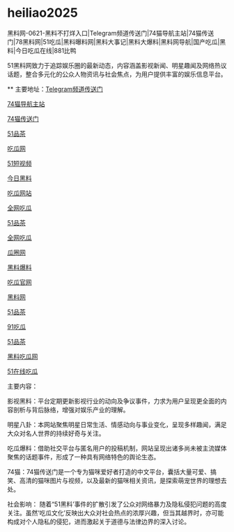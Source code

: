 # heiliao2025
黑料网-0621-黑料不打烊入口|Telegram频道传送门|74猫导航主站|74猫传送门|78黑料网|51吃瓜|黑料曝料网|黑料大事记|黑料大爆料|黑料网导航|国产吃瓜|黑料|今日吃瓜在线|881比鸭

51黑料网致力于追踪娱乐圈的最新动态，内容涵盖影视新闻、明星趣闻及网络热议话题，整合多元化的公众人物资讯与社会焦点，为用户提供丰富的娱乐信息平台。

** 主要地址：<a href="https://74mao.com/">Telegram频道传送门</a>

<a href="https://74mao.com/">74猫导航主站</a>

<a href="https://74mao.com/">74猫传送门</a>

<a href="https://pc8-43.pages.dev/">51品茶</a>

<a href="https://cg1-39.pages.dev/">吃瓜网</a>

<a href="https://pc2-25.pages.dev/">51短视频</a>

<a href="https://pc10-24.pages.dev/">今日黑料</a>

<a href="https://cg1-27.pages.dev/">吃瓜网站</a>

<a href="https://cg4-43.pages.dev/">全网吃瓜</a>

<a href="https://pc3-45.pages.dev/">51品茶</a>

<a href="https://cg4-21.pages.dev/">全网吃瓜</a>

<a href="https://cg6-21.pages.dev/">瓜圈网</a>

<a href="https://cg5-24.pages.dev/">黑料爆料</a>

<a href="https://cg2-39.pages.dev/">吃瓜官网</a>

<a href="https://heiliaowangjin.pages.dev/">黑料网</a>

<a href="https://pc2-44.pages.dev/">51品茶</a>

<a href="https://91chiguazhongxin.pages.dev/">91吃瓜</a>

<a href="https://pc1-43.pages.dev/">51品茶</a>

<a href="https://chiguaqunzhongde.pages.dev/">黑料吃瓜网</a>

<a href="https://cg10-43.pages.dev/">51在线吃瓜</a>

主要内容：

影视黑料：平台定期更新影视行业的动向及争议事件，力求为用户呈现更全面的内容剖析与背后脉络，增强对娱乐产业的理解。

明星八卦：本网站聚焦明星日常生活、情感动向与事业变化，呈现多样趣闻，满足大众对名人世界的持续好奇与关注。

吃瓜爆料：借助社交平台与匿名用户的投稿机制，网站呈现出诸多尚未被主流媒体聚焦的话题事件，形成了一种具有网络特色的舆论生态。

74猫：74猫传送门是一个专为猫咪爱好者打造的中文平台，囊括大量可爱、搞笑、高清的猫咪图片与视频，以及最新的猫咪相关资讯，是探索萌宠世界的理想去处。

社会影响：
随着“51黑料’事件的扩散引发了公众对网络暴力及隐私侵犯问题的高度关注。虽然‘吃瓜文化’反映出大众对社会热点的浓厚兴趣，但当其越界时，亦可能构成对个人隐私的侵犯，进而激起关于道德与法律边界的深入讨论。
